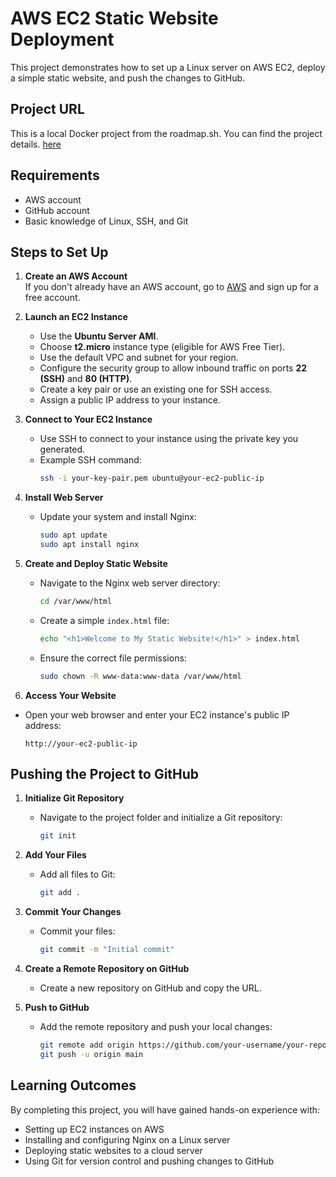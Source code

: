 # AWS EC2 Static Website Deployment

This project demonstrates how to set up a Linux server on AWS EC2, deploy a simple static website, and push the changes to GitHub.

## Project URL
This is a local Docker project from the roadmap.sh. You can find the project details. [here](https://roadmap.sh/projects/ec2-instance)

## Requirements

- AWS account
- GitHub account
- Basic knowledge of Linux, SSH, and Git
## Steps to Set Up
1. **Create an AWS Account**  
   If you don't already have an AWS account, go to [AWS](https://aws.amazon.com) and sign up for a free account.

2. **Launch an EC2 Instance**  
   - Use the **Ubuntu Server AMI**.
   - Choose **t2.micro** instance type (eligible for AWS Free Tier).
   - Use the default VPC and subnet for your region.
   - Configure the security group to allow inbound traffic on ports **22 (SSH)** and **80 (HTTP)**.
   - Create a key pair or use an existing one for SSH access.
   - Assign a public IP address to your instance.
  
3. **Connect to Your EC2 Instance**  
   - Use SSH to connect to your instance using the private key you generated.
   - Example SSH command:
     ```bash
     ssh -i your-key-pair.pem ubuntu@your-ec2-public-ip
     ```
4. **Install Web Server**  
   - Update your system and install Nginx:
     ```bash
     sudo apt update
     sudo apt install nginx
     ```

5. **Create and Deploy Static Website**  
   - Navigate to the Nginx web server directory:
     ```bash
     cd /var/www/html
     ```
   - Create a simple `index.html` file:
     ```bash
     echo "<h1>Welcome to My Static Website!</h1>" > index.html
     ```
   - Ensure the correct file permissions:
     ```bash
     sudo chown -R www-data:www-data /var/www/html
     ```

  6. **Access Your Website**  
   - Open your web browser and enter your EC2 instance's public IP address:
     ```
     http://your-ec2-public-ip
     ```


## Pushing the Project to GitHub

1. **Initialize Git Repository**  
   - Navigate to the project folder and initialize a Git repository:
     ```bash
     git init
     ```

2. **Add Your Files**  
   - Add all files to Git:
     ```bash
     git add .
     ```

3. **Commit Your Changes**  
   - Commit your files:
     ```bash
     git commit -m "Initial commit"
     ```

4. **Create a Remote Repository on GitHub**  
   - Create a new repository on GitHub and copy the URL.

5. **Push to GitHub**  
   - Add the remote repository and push your local changes:
     ```bash
     git remote add origin https://github.com/your-username/your-repo-name.git
     git push -u origin main
     ```

## Learning Outcomes
By completing this project, you will have gained hands-on experience with:

- Setting up EC2 instances on AWS
- Installing and configuring Nginx on a Linux server
- Deploying static websites to a cloud server
- Using Git for version control and pushing changes to GitHub




